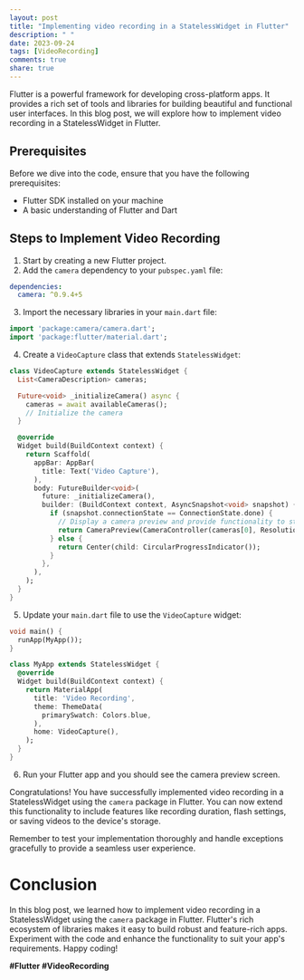 ```yaml
---
layout: post
title: "Implementing video recording in a StatelessWidget in Flutter"
description: " "
date: 2023-09-24
tags: [VideoRecording]
comments: true
share: true
---
```


Flutter is a powerful framework for developing cross-platform apps. It provides a rich set of tools and libraries for building beautiful and functional user interfaces. In this blog post, we will explore how to implement video recording in a StatelessWidget in Flutter.

## Prerequisites

Before we dive into the code, ensure that you have the following prerequisites:

- Flutter SDK installed on your machine
- A basic understanding of Flutter and Dart

## Steps to Implement Video Recording

1. Start by creating a new Flutter project.
2. Add the `camera` dependency to your `pubspec.yaml` file:

```yaml
dependencies:
  camera: ^0.9.4+5
```

3. Import the necessary libraries in your `main.dart` file:

```dart
import 'package:camera/camera.dart';
import 'package:flutter/material.dart';
```

4. Create a `VideoCapture` class that extends `StatelessWidget`:

```dart
class VideoCapture extends StatelessWidget {
  List<CameraDescription> cameras;

  Future<void> _initializeCamera() async {
    cameras = await availableCameras();
    // Initialize the camera
  }

  @override
  Widget build(BuildContext context) {
    return Scaffold(
      appBar: AppBar(
        title: Text('Video Capture'),
      ),
      body: FutureBuilder<void>(
        future: _initializeCamera(),
        builder: (BuildContext context, AsyncSnapshot<void> snapshot) {
          if (snapshot.connectionState == ConnectionState.done) {
            // Display a camera preview and provide functionality to start/stop recording
            return CameraPreview(CameraController(cameras[0], ResolutionPreset.medium));
          } else {
            return Center(child: CircularProgressIndicator());
          }
        },
      ),
    );
  }
}
```

5. Update your `main.dart` file to use the `VideoCapture` widget:

```dart
void main() {
  runApp(MyApp());
}

class MyApp extends StatelessWidget {
  @override
  Widget build(BuildContext context) {
    return MaterialApp(
      title: 'Video Recording',
      theme: ThemeData(
        primarySwatch: Colors.blue,
      ),
      home: VideoCapture(),
    );
  }
}
```

6. Run your Flutter app and you should see the camera preview screen.

Congratulations! You have successfully implemented video recording in a StatelessWidget using the `camera` package in Flutter. You can now extend this functionality to include features like recording duration, flash settings, or saving videos to the device's storage.

Remember to test your implementation thoroughly and handle exceptions gracefully to provide a seamless user experience.

# Conclusion

In this blog post, we learned how to implement video recording in a StatelessWidget using the `camera` package in Flutter. Flutter's rich ecosystem of libraries makes it easy to build robust and feature-rich apps. Experiment with the code and enhance the functionality to suit your app's requirements. Happy coding!

**#Flutter #VideoRecording**